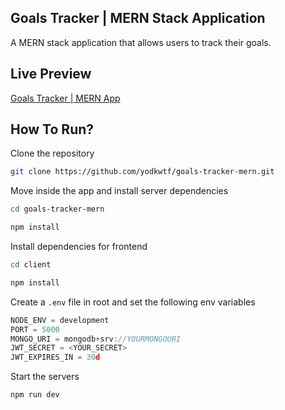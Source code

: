 ## Goals Tracker | MERN Stack Application

A MERN stack application that allows users to track their goals.

## Live Preview

[Goals Tracker | MERN App](https://goals-tracker.up.railway.app/)

## How To Run?

Clone the repository

```bash
git clone https://github.com/yodkwtf/goals-tracker-mern.git
```

Move inside the app and install server dependencies

```bash
cd goals-tracker-mern
```

```bash
npm install
```

Install dependencies for frontend

```bash
cd client
```

```bash
npm install
```

Create a `.env` file in root and set the following env variables

```js
NODE_ENV = development
PORT = 5000
MONGO_URI = mongodb+srv://YOURMONGOURI
JWT_SECRET = <YOUR_SECRET>
JWT_EXPIRES_IN = 30d
```

Start the servers

```bash
npm run dev
```
